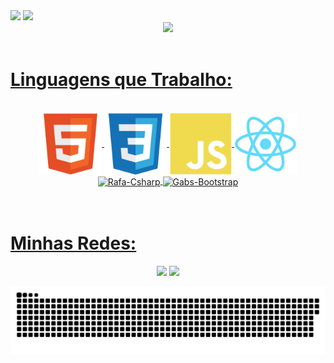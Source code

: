 
<img src="https://readme-typing-svg.herokuapp.com?font=Fira+Code&size=36&pause=1000&color=9C4E6A&center=true&width=1080&height=100&lines=+Seja+bem+vindo(a)+ao+meu+perfil,+Bruno+aqui!;">
<img src="https://readme-typing-svg.herokuapp.com?font=Fira+Code&size=36&pause=1000&color=9C4E6A&center=true&width=1080&height=100&lines=+Hi,+my+name+is+Bruno,+welcome+to+my+profile!;">

<div align="center" valign="top">
  <a href="https://github.com/BrunoVSSilva">
  <img width="70%" src="https://github-readme-stats.vercel.app/api?username=BrunoVSSilva&show_icons=true&theme=dracula&include_all_commits=true&count_private=true"/>
    </br>

  </br>
</div>

# Linguagens que Trabalho:

<div align="center" valign="top">
  <br>
  <img align="center" alt="Gabs-HTML" height="100" width="100" src="https://raw.githubusercontent.com/devicons/devicon/master/icons/html5/html5-original.svg">
  <img align="center" alt="Gabs-CSS" height="100" width="100" src="https://raw.githubusercontent.com/devicons/devicon/master/icons/css3/css3-original.svg">
  <img align="center" alt="Gabs-Js" height="100" width="100" src="https://raw.githubusercontent.com/devicons/devicon/master/icons/javascript/javascript-plain.svg">
  <img align="center" alt="Gabs-React" height="100" width="100" src="https://raw.githubusercontent.com/devicons/devicon/master/icons/react/react-original.svg">
  <img align="center" alt="Rafa-Csharp" height="100" width="100" src="https://cdn.jsdelivr.net/gh/devicons/devicon/icons/java/java-original.svg">
  <img align="center" alt="Gabs-Bootstrap" height="100" width="100" src="https://cdn.jsdelivr.net/gh/devicons/devicon/icons/bootstrap/bootstrap-original-wordmark.svg"> 
</div>
  <br>
  <br>
  
<div> 

# Minhas Redes:

<div align="center" valign="top">
  <a align="center" href="https://www.instagram.com/beuuni/" target="_blank"><img src="https://img.shields.io/badge/-Instagram-%23E4405F?style=for-the-badge&logo=instagram&logoColor=white" target="_blank"></a>
  <a href="https://www.linkedin.com/in/brunovicentesantos/" target="_blank"><img src="https://img.shields.io/badge/-LinkedIn-%230077B5?style=for-the-badge&logo=linkedin&logoColor=white" target="_blank"></a>
</div>

  ![Snake animation](https://github.com/BrunoVSSilva/BrunoVSSilva/blob/output/github-contribution-grid-snake.svg)
 
</div>
